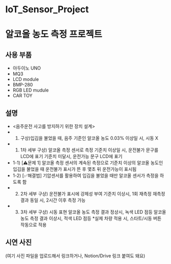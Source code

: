 # IoT_Sensor_Project
# 알코올 농도 측정 프로젝트

## 사용 부품
- 아두이노 UNO
- MQ3
- LCD module
- BMP-280
- RGB LED mudule
- CAR TOY

## 설명
- <음주운전 사고를 방지하기 위한 장치 설계>
- 1. 구상)입김을 불었을 때, 음주 기준인 알코올 농도 0.03% 이상일 시, 시동 X
-  1) 1차 세부 구상) 알코올 측정 센서로 측정
    기준치 이상일 시, 운전불가 문구를 LCD에 표기
    기준치 미달시, 운전가능 문구 LCD에 표기
-  1-1)  [⚠️문제 1] 
    알코올 측정 센서의 계속된 측정으로 기준치 이상의 알코올 농도인 입김을 불었을 때
    운전불가 표시가 뜬 후 몇초 뒤 운전가능이 표시됨
-  1-2)  [✅해결법]
    기압센서를 활용하여 입김을 불었을 때만 알코올 센서가 측정을 하도록 함
-  2) 2차 세부 구상) 운전불가 표시에 강제성 부여
    기준치 이상시, 1회 재측정
    재측정 결과 동일 시, 2시간 이후 측정 가능
-  3) 3차 세부 구상) 시동 표현 
    알코올 농도 측정 결과 정상시, 녹색 LED 점등
    알코올 농도 측정 결과 이상시, 적색 LED 점등
    *실제 차량 적용 시, 스타트/시동 버튼 작동으로 적용

## 시연 사진 

(여기 사진 파일을 업로드해서 링크하거나, Notion/Drive 링크 붙여도 돼요)